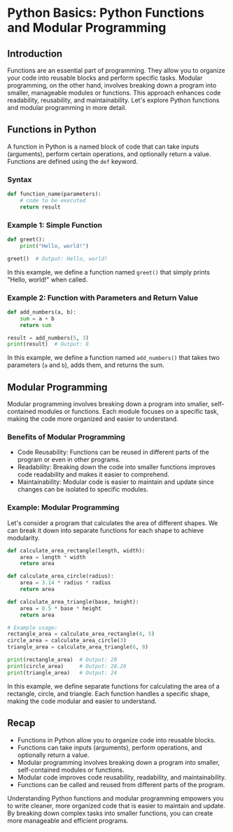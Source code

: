 # Python Basics: Python Functions and Modular Programming

## Introduction

Functions are an essential part of programming. They allow you to organize your code into reusable blocks and perform specific tasks. Modular programming, on the other hand, involves breaking down a program into smaller, manageable modules or functions. This approach enhances code readability, reusability, and maintainability. Let's explore Python functions and modular programming in more detail.

## Functions in Python

A function in Python is a named block of code that can take inputs (arguments), perform certain operations, and optionally return a value. Functions are defined using the `def` keyword.

### Syntax

```python
def function_name(parameters):
    # code to be executed
    return result
```

### Example 1: Simple Function

```python
def greet():
    print("Hello, world!")

greet()  # Output: Hello, world!
```

In this example, we define a function named `greet()` that simply prints "Hello, world!" when called.

### Example 2: Function with Parameters and Return Value

```python
def add_numbers(a, b):
    sum = a + b
    return sum

result = add_numbers(5, 3)
print(result)  # Output: 8
```

In this example, we define a function named `add_numbers()` that takes two parameters (`a` and `b`), adds them, and returns the sum.

## Modular Programming

Modular programming involves breaking down a program into smaller, self-contained modules or functions. Each module focuses on a specific task, making the code more organized and easier to understand.

### Benefits of Modular Programming

- Code Reusability: Functions can be reused in different parts of the program or even in other programs.
- Readability: Breaking down the code into smaller functions improves code readability and makes it easier to comprehend.
- Maintainability: Modular code is easier to maintain and update since changes can be isolated to specific modules.

### Example: Modular Programming

Let's consider a program that calculates the area of different shapes. We can break it down into separate functions for each shape to achieve modularity.

```python
def calculate_area_rectangle(length, width):
    area = length * width
    return area

def calculate_area_circle(radius):
    area = 3.14 * radius * radius
    return area

def calculate_area_triangle(base, height):
    area = 0.5 * base * height
    return area

# Example usage:
rectangle_area = calculate_area_rectangle(4, 5)
circle_area = calculate_area_circle(3)
triangle_area = calculate_area_triangle(6, 8)

print(rectangle_area)  # Output: 20
print(circle_area)     # Output: 28.26
print(triangle_area)   # Output: 24
```

In this example, we define separate functions for calculating the area of a rectangle, circle, and triangle. Each function handles a specific shape, making the code modular and easier to understand.

## Recap

- Functions in Python allow you to organize code into reusable blocks.
- Functions can take inputs (arguments), perform operations, and optionally return a value.
- Modular programming involves breaking down a program into smaller, self-contained modules or functions.
- Modular code improves code reusability, readability, and maintainability.
- Functions can be called and reused from different parts of the program.

Understanding Python functions and modular programming empowers you to write cleaner, more organized code that is easier to maintain and update. By breaking down complex tasks into smaller functions, you can create more manageable and efficient programs.
